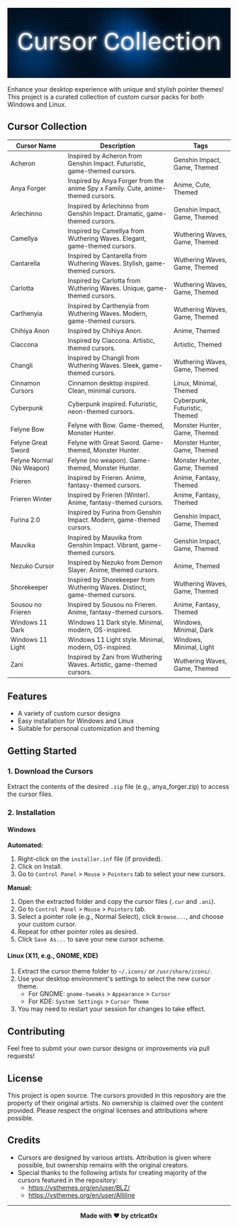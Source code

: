 <p align="center">
  <img src="banner.png" alt="Basilisk Banner">
</p>
Enhance your desktop experience with unique and stylish pointer themes! This project is a curated collection of custom cursor packs for both Windows and Linux.

## Cursor Collection

| Cursor Name                        | Description                                                                 | Tags                        |
|------------------------------------|-----------------------------------------------------------------------------|-----------------------------|
| Acheron                            | Inspired by Acheron from Genshin Impact. Futuristic, game-themed cursors.       | Genshin Impact, Game, Themed |
| Anya Forger                        | Inspired by Anya Forger from the anime Spy x Family. Cute, anime-themed cursors. | Anime, Cute, Themed         |
| Arlechinno                         | Inspired by Arlechinno from Genshin Impact. Dramatic, game-themed cursors.      | Genshin Impact, Game, Themed |
| Camellya                           | Inspired by Camellya from Wuthering Waves. Elegant, game-themed cursors.        | Wuthering Waves, Game, Themed |
| Cantarella                         | Inspired by Cantarella from Wuthering Waves. Stylish, game-themed cursors.      | Wuthering Waves, Game, Themed |
| Carlotta                           | Inspired by Carlotta from Wuthering Waves. Unique, game-themed cursors.         | Wuthering Waves, Game, Themed |
| Carthenyia                         | Inspired by Carthenyia from Wuthering Waves. Modern, game-themed cursors.       | Wuthering Waves, Game, Themed |
| Chihiya Anon                       | Inspired by Chihiya Anon.                                                      | Anime, Themed               |
| Ciaccona                           | Inspired by Ciaccona. Artistic, themed cursors.                                 | Artistic, Themed             |
| Changli                            | Inspired by Changli from Wuthering Waves. Sleek, game-themed cursors.           | Wuthering Waves, Game, Themed |
| Cinnamon Cursors                   | Cinnamon desktop inspired. Clean, minimal cursors.                              | Linux, Minimal, Themed       |
| Cyberpunk                          | Cyberpunk inspired. Futuristic, neon-themed cursors.                            | Cyberpunk, Futuristic, Themed|
| Felyne Bow                         | Felyne with Bow. Game-themed, Monster Hunter.                                   | Monster Hunter, Game, Themed |
| Felyne Great Sword                 | Felyne with Great Sword. Game-themed, Monster Hunter.                           | Monster Hunter, Game, Themed |
| Felyne Normal (No Weapon)          | Felyne (no weapon). Game-themed, Monster Hunter.                                | Monster Hunter, Game, Themed |
| Frieren                            | Inspired by Frieren. Anime, fantasy-themed cursors.                             | Anime, Fantasy, Themed       |
| Frieren Winter                     | Inspired by Frieren (Winter). Anime, fantasy-themed cursors.                    | Anime, Fantasy, Themed       |
| Furina 2.0                         | Inspired by Furina from Genshin Impact. Modern, game-themed cursors.            | Genshin Impact, Game, Themed |
| Mauvika                            | Inspired by Mauvika from Genshin Impact. Vibrant, game-themed cursors.          | Genshin Impact, Game, Themed |
| Nezuko Cursor                      | Inspired by Nezuko from Demon Slayer. Anime, themed cursors.                     | Anime, Themed                |
| Shorekeeper                        | Inspired by Shorekeeper from Wuthering Waves. Distinct, game-themed cursors.    | Wuthering Waves, Game, Themed |
| Sousou no Frieren                  | Inspired by Sousou no Frieren. Anime, fantasy-themed cursors.                   | Anime, Fantasy, Themed       |
| Windows 11 Dark                    | Windows 11 Dark style. Minimal, modern, OS-inspired.                            | Windows, Minimal, Dark       |
| Windows 11 Light                   | Windows 11 Light style. Minimal, modern, OS-inspired.                           | Windows, Minimal, Light      |
| Zani                               | Inspired by Zani from Wuthering Waves. Artistic, game-themed cursors.           | Wuthering Waves, Game, Themed |

## Features
- A variety of custom cursor designs
- Easy installation for Windows and Linux
- Suitable for personal customization and theming

## Getting Started

### 1. Download the Cursors
Extract the contents of the desired `.zip` file (e.g., anya_forger.zip) to access the cursor files.

### 2. Installation

#### Windows
**Automated:**
1. Right-click on the `installer.inf` file (if provided).
2. Click on Install.
3. Go to `Control Panel` > `Mouse` > `Pointers` tab to select your new cursors.

**Manual:**
1. Open the extracted folder and copy the cursor files (`.cur` and `.ani`).
2. Go to `Control Panel` > `Mouse` > `Pointers` tab.
3. Select a pointer role (e.g., Normal Select), click `Browse...`, and choose your custom cursor.
4. Repeat for other pointer roles as desired.
5. Click `Save As...` to save your new cursor scheme.

#### Linux (X11, e.g., GNOME, KDE)
1. Extract the cursor theme folder to `~/.icons/` or `/usr/share/icons/`.
2. Use your desktop environment's settings to select the new cursor theme.
   - For GNOME: `gnome-tweaks` > `Appearance` > `Cursor`
   - For KDE: `System Settings` > `Cursor Theme`
3. You may need to restart your session for changes to take effect.

## Contributing
Feel free to submit your own cursor designs or improvements via pull requests!

## License
This project is open source. The cursors provided in this repository are the property of their original artists. No ownership is claimed over the content provided. Please respect the original licenses and attributions where possible.

## Credits
- Cursors are designed by various artists. Attribution is given where possible, but ownership remains with the original creators.
- Special thanks to the following artists for creating majority of the cursors featured in the repository:
    - https://vsthemes.org/en/user/BLZ/
    - https://vsthemes.org/en/user/Alliline

---
<p align="center">
  <strong>Made with ❤️ by ctrlcat0x</strong>
</p> 

